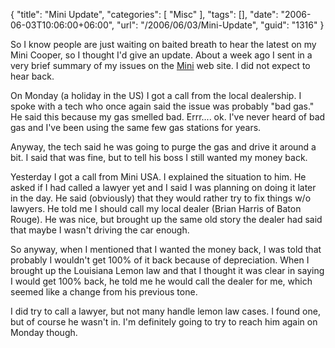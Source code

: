 {
	"title": "Mini Update",
	"categories": [
		"Misc"
	],
	"tags": [],
	"date": "2006-06-03T10:06:00+06:00",
	"url": "/2006/06/03/Mini-Update",
	"guid": "1316"
}

So I know people are just waiting on baited breath to hear the latest on my Mini Cooper, so I thought I'd give an update. About a week ago I sent in a very brief summary of my issues on the <a href="http://www.mini.com">Mini</a> web site. I did not expect to hear back. 

On Monday (a holiday in the US) I got a call from the local dealership. I spoke with a tech who once again said the issue was probably "bad gas." He said this because my gas smelled bad. Errr.... ok. I've never heard of bad gas and I've been using the same few gas stations for years.

Anyway, the tech said he was going to purge the gas and drive it around a bit. I said that was fine, but to tell his boss I still wanted my money back. 


Yesterday I got a call from Mini USA. I explained the situation to him. He asked if I had called a lawyer yet and I said I was planning on doing it later in the day. He said (obviously) that they would rather try to fix things w/o lawyers. He told me I should call my local dealer (Brian Harris of Baton Rouge). He was nice, but brought up the same old story the dealer had said that maybe I wasn't driving the car enough. 

So anyway, when I mentioned that I wanted the money back, I was told that probably I wouldn't get 100% of it back because of depreciation. When I brought up the Louisiana Lemon law and that I thought it was clear in saying I would get 100% back, he told me he would call the dealer for me, which seemed like a change from his previous tone.

I did try to call a lawyer, but not many handle lemon law cases. I found one, but of course he wasn't in. I'm definitely going to try to reach him again on Monday though.